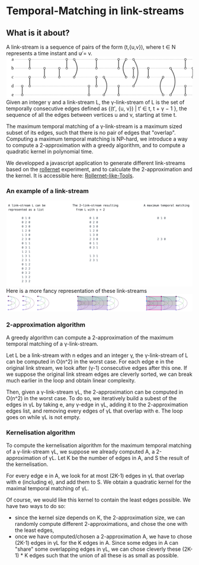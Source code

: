 # Temporal-Matching in link-streams

## What is it about?
A link-stream is a sequence of pairs of the form (t,{u,v}), where t ∈ N represents a time instant and u ̸= v.
![alt complex-networks-example](./complex-networks-example.svg)
Given an integer γ and a link-stream L, the γ-link-stream of L is the set of temporally consecutive edges defined as {(t′, {u, v}) | t′ ∈  t, t + γ − 1 }, the sequence of all the edges between vertices u and v, starting at time t.

The maximum temporal matching of a γ-link-stream is a maximum sized subset of its edges, such that there is no pair of edges that "overlap".
Computing a maximum temporal matching is NP-hard, we introduce a way to compute a 2-approximation with a greedy algorithm, and to compute a quadratic kernel in polynomial time.

We developped a javascript application to generate different link-streams based on the [rollernet](http://www-rp.lip6.fr/rollernet/en/experience/experience.html) experiment, and to calculate the 2-approximation and the kernel. It is accessible here: [Rollernet-like-Tools](https://antoinedimitriroux.github.io/).

### An example of a link-stream
![alt simple-link-stream-example-txt](/simple-link-stream-example.png)
Here is a more fancy representation of these link-streams
![alt simple-link-stream-example-img](/simple-link-stream-horizontal-image.png)

### 2-approximation algorithm
A greedy algorithm can compute a 2-approximation of the maximum temporal matching of a γ-link-stream.

Let L be a link-stream with n edges and an integer γ, the γ-link-stream of L can be computed in O(n^2) in the worst case.
For each edge e in the original link stream, we look after (γ-1) consecutive edges after this one. If we suppose the original link stream edges are cleverly sorted, we can break much earlier in the loop and obtain linear complexity.

Then, given a γ-link-stream γL, the 2-approximation can be computed in O(n^2) in the worst case.
To do so, we iteratively build a subest of the edges in γL by taking e, any γ-edge in γL, adding it to the 2-approximation edges list, and removing every edges of γL that overlap with e. The loop goes on while γL is not empty.

### Kernelisation algorithm
To compute the kernelisation algorithm for the maximum temporal matching of a γ-link-stream γL, we suppose we already computed A, a 2-approximation of γL. Let K be the number of edges in A, and S the result of the kernelisation.

For every edge e in A, we look for at most (2K-1) edges in γL that overlap with e (including e), and add them to S. We obtain a quadratic kernel for the maximal temporal matching of γL.

Of course, we would like this kernel to contain the least edges possible.
We have two ways to do so:
-   since the kernel size depends on K, the 2-approximation size, we can randomly compute different 2-approximations, and chose the one with the least edges,
-   once we have computed/chosen a 2-approximation A, we have to chose (2K-1) edges in γL for the K edges in A. Since some edges in A can "share" some overlapping edges in γL, we can chose cleverly these (2K-1) * K edges such that the union of all these is as small as possible.
